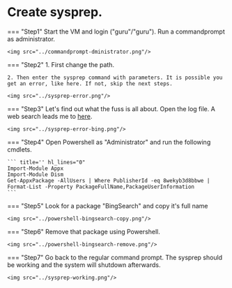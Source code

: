 # Create sysprep.
=== "Step1"
    Start the VM and login ("guru"/"guru"). Run a commandprompt as administrator.

    <img src="../commandprompt-dministrator.png"/>

=== "Step2"
    1. First change the path. 
    
    2. Then enter the sysprep command with parameters. It is possible you get an error, like here. If not, skip the next steps.

    <img src="../sysprep-error.png"/>

=== "Step3"
    Let's find out what the fuss is all about. Open the log file. A web search leads me to [here](https://learn.microsoft.com/en-us/troubleshoot/windows-client/installing-updates-features-roles/sysprep-fails-remove-or-update-store-apps).

    <img src="../sysprep-error-bing.png"/>

=== "Step4"
    Open Powershell as "Administrator" and run the following cmdlets.
    
    ``` title='' hl_lines="0"
    Import-Module Appx
    Import-Module Dism
    Get-AppxPackage -AllUsers | Where PublisherId -eq 8wekyb3d8bbwe | Format-List -Property PackageFullName,PackageUserInformation
    ```

=== "Step5"
    Look for a package "BingSearch" and copy it's full name

    <img src="../powershell-bingsearch-copy.png"/>

=== "Step6"
    Remove that package using Powershell.

    <img src="../powershell-bingsearch-remove.png"/>

=== "Step7"
    Go back to the regular command prompt. The sysprep should be working and the system will shutdown afterwards.

    <img src="../sysprep-working.png"/>